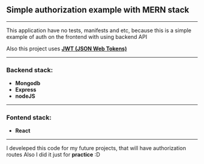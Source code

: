 ## Simple authorization example with MERN stack

---

This application have no tests, manifests and etc, because this is a simple example of auth on the frontend with using backend API

Also this project uses [**JWT (JSON Web Tokens)**](https://www.npmjs.com/package/jsonwebtoken)

---

### Backend stack:

- **Mongodb**
- **Express**
- **nodeJS**

---

### Fontend stack:

- **React**

---

I develeped this code for my future projects, that will have authorization routes
Also I did it just for **practice** :D

